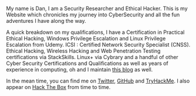 My name is Dan, I am a Security Researcher and Ethical Hacker. This is my Website which chronicles my journey into CyberSecurity and all the fun adventures I have along the way.

A quick breakdown on my qualifications, I have a Certification in Practical Ethical Hacking, Windows Privilege Escalation and Linux Privilege Escalation from Udemy. ICSI : Certified Network Security Specialist (CNSS). Ethical Hacking, Wireless Hacking and Web Penetration Testing certifications via StackSkills. Linux+ via Cybrary and a handful of other Cyber Security Certifications and Qualifications as well as years of experience in computing, oh and I maintain [this blog](https://github.com/ha3ks/ha3ks.github.io) as well.

In the mean time, you can find me on [Twitter](https://twitter.com/ha3ks), [GitHub](https://github.com/ha3ks) and [TryHackMe](https://tryhackme.com/p/ha3ks). I also appear on [Hack The Box](https://www.hackthebox.eu/home/users/profile/50433) from time to time.
